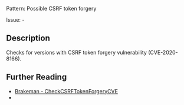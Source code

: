 Pattern: Possible CSRF token forgery

Issue: -

## Description

Checks for versions with CSRF token forgery vulnerability (CVE-2020-8166).

## Further Reading

* [Brakeman - CheckCSRFTokenForgeryCVE](https://brakemanscanner.org/docs/warning_types/cross-site_request_forgery/)
* 
